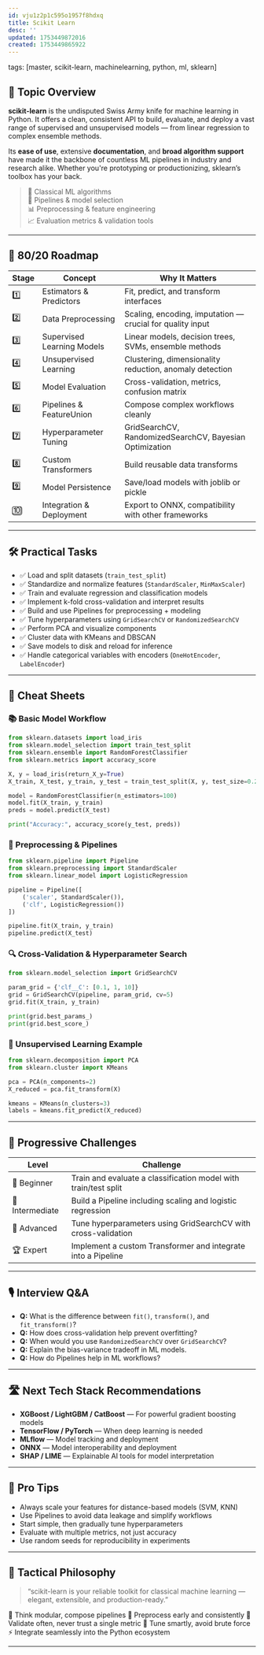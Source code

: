 ```yaml
---
id: vju1z2p1c595o1957f8hdxq
title: Scikit Learn
desc: ''
updated: 1753449872016
created: 1753449865922
---
```

tags: [master, scikit-learn, machinelearning, python, ml, sklearn]

## 📌 Topic Overview

**scikit-learn** is the undisputed Swiss Army knife for machine learning in Python. It offers a clean, consistent API to build, evaluate, and deploy a vast range of supervised and unsupervised models — from linear regression to complex ensemble methods.

Its **ease of use**, extensive **documentation**, and **broad algorithm support** have made it the backbone of countless ML pipelines in industry and research alike. Whether you're prototyping or productionizing, sklearn’s toolbox has your back.

> 🎯 Classical ML algorithms  
> 🔄 Pipelines & model selection  
> 📊 Preprocessing & feature engineering  
> 📈 Evaluation metrics & validation tools

---

## 🚀 80/20 Roadmap

| Stage | Concept                    | Why It Matters                                             |
|-------|----------------------------|------------------------------------------------------------|
| 1️⃣    | Estimators & Predictors    | Fit, predict, and transform interfaces                     |
| 2️⃣    | Data Preprocessing         | Scaling, encoding, imputation — crucial for quality input  |
| 3️⃣    | Supervised Learning Models | Linear models, decision trees, SVMs, ensemble methods      |
| 4️⃣    | Unsupervised Learning      | Clustering, dimensionality reduction, anomaly detection    |
| 5️⃣    | Model Evaluation           | Cross-validation, metrics, confusion matrix                 |
| 6️⃣    | Pipelines & FeatureUnion   | Compose complex workflows cleanly                          |
| 7️⃣    | Hyperparameter Tuning      | GridSearchCV, RandomizedSearchCV, Bayesian Optimization    |
| 8️⃣    | Custom Transformers        | Build reusable data transforms                              |
| 9️⃣    | Model Persistence          | Save/load models with joblib or pickle                      |
| 🔟     | Integration & Deployment   | Export to ONNX, compatibility with other frameworks        |

---

## 🛠️ Practical Tasks

- ✅ Load and split datasets (`train_test_split`)  
- ✅ Standardize and normalize features (`StandardScaler`, `MinMaxScaler`)  
- ✅ Train and evaluate regression and classification models  
- ✅ Implement k-fold cross-validation and interpret results  
- ✅ Build and use Pipelines for preprocessing + modeling  
- ✅ Tune hyperparameters using `GridSearchCV` or `RandomizedSearchCV`  
- ✅ Perform PCA and visualize components  
- ✅ Cluster data with KMeans and DBSCAN  
- ✅ Save models to disk and reload for inference  
- ✅ Handle categorical variables with encoders (`OneHotEncoder`, `LabelEncoder`)

---

## 🧾 Cheat Sheets

### 📚 Basic Model Workflow

```python
from sklearn.datasets import load_iris
from sklearn.model_selection import train_test_split
from sklearn.ensemble import RandomForestClassifier
from sklearn.metrics import accuracy_score

X, y = load_iris(return_X_y=True)
X_train, X_test, y_train, y_test = train_test_split(X, y, test_size=0.2)

model = RandomForestClassifier(n_estimators=100)
model.fit(X_train, y_train)
preds = model.predict(X_test)

print("Accuracy:", accuracy_score(y_test, preds))
````

### 🔄 Preprocessing & Pipelines

```python
from sklearn.pipeline import Pipeline
from sklearn.preprocessing import StandardScaler
from sklearn.linear_model import LogisticRegression

pipeline = Pipeline([
    ('scaler', StandardScaler()),
    ('clf', LogisticRegression())
])

pipeline.fit(X_train, y_train)
pipeline.predict(X_test)
```

### 🔍 Cross-Validation & Hyperparameter Search

```python
from sklearn.model_selection import GridSearchCV

param_grid = {'clf__C': [0.1, 1, 10]}
grid = GridSearchCV(pipeline, param_grid, cv=5)
grid.fit(X_train, y_train)

print(grid.best_params_)
print(grid.best_score_)
```

### 🧩 Unsupervised Learning Example

```python
from sklearn.decomposition import PCA
from sklearn.cluster import KMeans

pca = PCA(n_components=2)
X_reduced = pca.fit_transform(X)

kmeans = KMeans(n_clusters=3)
labels = kmeans.fit_predict(X_reduced)
```

---

## 🎯 Progressive Challenges

| Level           | Challenge                                                       |
| --------------- | --------------------------------------------------------------- |
| 🥉 Beginner     | Train and evaluate a classification model with train/test split |
| 🥈 Intermediate | Build a Pipeline including scaling and logistic regression      |
| 🥇 Advanced     | Tune hyperparameters using GridSearchCV with cross-validation   |
| 🏆 Expert       | Implement a custom Transformer and integrate into a Pipeline    |

---

## 🎙️ Interview Q\&A

* **Q:** What is the difference between `fit()`, `transform()`, and `fit_transform()`?
* **Q:** How does cross-validation help prevent overfitting?
* **Q:** When would you use `RandomizedSearchCV` over `GridSearchCV`?
* **Q:** Explain the bias-variance tradeoff in ML models.
* **Q:** How do Pipelines help in ML workflows?

---

## 🛣️ Next Tech Stack Recommendations

* **XGBoost / LightGBM / CatBoost** — For powerful gradient boosting models
* **TensorFlow / PyTorch** — When deep learning is needed
* **MLflow** — Model tracking and deployment
* **ONNX** — Model interoperability and deployment
* **SHAP / LIME** — Explainable AI tools for model interpretation

---

## 🧠 Pro Tips

* Always scale your features for distance-based models (SVM, KNN)
* Use Pipelines to avoid data leakage and simplify workflows
* Start simple, then gradually tune hyperparameters
* Evaluate with multiple metrics, not just accuracy
* Use random seeds for reproducibility in experiments

---

## 🧬 Tactical Philosophy

> “scikit-learn is your reliable toolkit for classical machine learning — elegant, extensible, and production-ready.”

🎯 Think modular, compose pipelines
🧠 Preprocess early and consistently
🚦 Validate often, never trust a single metric
🔄 Tune smartly, avoid brute force
⚡ Integrate seamlessly into the Python ecosystem

---

